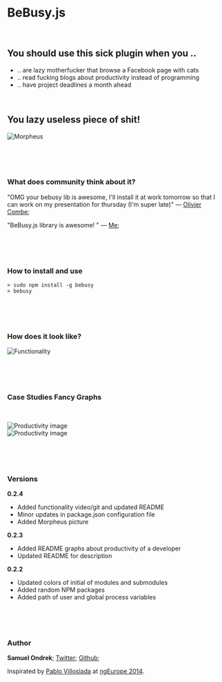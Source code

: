 # BeBusy.js

<br/>

## You should use this sick plugin when you ..

 - .. are lazy motherfucker that browse a Facebook page with cats
 - .. read fucking blogs about productivity instead of programming
 - .. have project deadlines a month ahead

 <br/>

## You lazy useless piece of shit!

![Morpheus](https://rawgit.com/ondrek/bebusy.js/master/graphs/morpheus.jpg?2)

<br/><br/><br/>

### What does community think about it?

"OMG your bebusy lib is awesome, I'll install it at work tomorrow so that I can work on my presentation for thursday (I'm super late)"
— [Olivier Combe](https://twitter.com/OCombe/status/526493222554857472);

"BeBusy.js library is awesome! "
— [Me](https://twitter.com/ondrek/status/538259596893515776);

<br/><br/><br/>

### How to install and use

    > sudo npm install -g bebusy
    > bebusy

<br/><br/><br/>

### How does it look like?

![Functionality](https://rawgit.com/ondrek/bebusy.js/master/graphs/functionality.gif)

<br/><br/><br/>

### Case Studies Fancy Graphs

<br/>

![Productivity image](https://rawgit.com/ondrek/bebusy.js/master/graphs/productivity-1.png)
<br/>
![Productivity image](https://rawgit.com/ondrek/bebusy.js/master/graphs/productivity-2.png)

<br/><br/><br/>

### Versions

**0.2.4**

 - Added functionality video/git and updated README
 - Minor updates in package.json configuration file
 - Added Morpheus picture

**0.2.3**

 - Added README graphs about productivity of a developer
 - Updated README for description

**0.2.2**

 - Updated colors of initial of modules and submodules
 - Added random NPM packages
 - Added path of user and global process variables

<br/><br/><br/>

### Author

**Samuel Ondrek**;
[Twitter](https://twitter.com/ondrek "Follow ma men on Twitter");
[Github](https://github.com/ondrek "Follow ma men on Github");

Inspirated by [Pablo Villoslada](https://twitter.com/Puigcerber) at [ngEurope 2014](http://ngeurope.org/).

<br/>

 [1]: http://en.wikipedia.org/wiki/Rainbow_table  "Check what is a rainbow table on Wikipedia"
 [2]: http://www.hashkiller.co.uk/  "Try to crack your own MD5 hash"
 [3]: http://en.wikipedia.org/wiki/Niels_Provos "Niels is a researcher in the areas of secure systems"
 [4]: http://en.wikipedia.org/wiki/Avalanche_effect
 [5]: http://en.wikipedia.org/wiki/Pigeonhole_principle